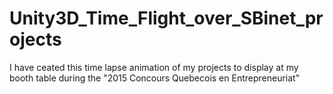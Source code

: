 # Unity3D_Time_Flight_over_SBinet_projects
I have ceated this time lapse animation of my projects to display at my booth table during the "2015 Concours Quebecois en Entrepreneuriat"
